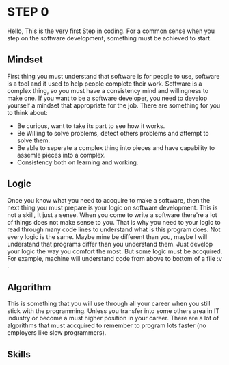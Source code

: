 # STEP 0

Hello, This is the very first Step in coding. For a common sense when you step on the software development, something must be achieved to start.

## Mindset

First thing you must understand that software is for people to use, software is a tool and it used to help people complete their work.
Software is a complex thing, so you must have a consistency mind and willingness to make one.
If you want to be a software developer, you need to develop yourself a mindset that appropriate for the job. There are something for you to think about:
- Be curious, want to take its part to see how it works.
- Be Willing to solve problems, detect others problems and attempt to solve them.
- Be able to seperate a complex thing into pieces and have capability to assemle pieces into a complex.
- Consistency both on learning and working.

## Logic

Once you know what you need to accquire to make a software, then the next thing you must prepare is your logic on software development.
This is not a skill, It just a sense. When you come to write a software there're a lot of things does not make sense to you. That is why you need to your logic to read through many code lines to understand what is this program does.
Not every logic is the same. Maybe mine be different than you, maybe I will understand that programs differ than you understand them. Just develop your logic the way you comfort the most.
But some logic must be accquired. For example, machine will understand code from above to bottom of a file :v .

## Algorithm

This is something that you will use through all your career when you still stick with the programming. Unless you transfer into some others area in IT industry or become a must higher position in your career.
There are a lot of algorithms that must accquired to remember to program lots faster (no employers like slow programmers).


## Skills

